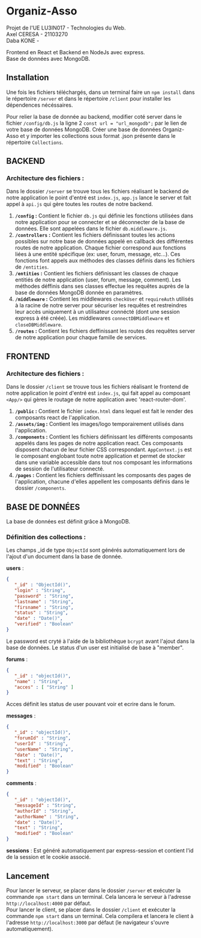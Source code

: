 # Organiz-Asso

Projet de l'UE LU3IN017 - Technologies du Web.  
Axel CERESA - 21103270  
Daba KONE - 
  
Frontend en React et Backend en NodeJs avec express.  
Base de données avec MongoDB.

## Installation

Une fois les fichiers téléchargés, dans un terminal faire un `npm install` dans le répertoire `/server` et dans le répertoire `/client` pour installer les dépendences nécéssaires.

Pour relier la base de donnée au backend, modifier coté server dans le fichier `/config/db.js` la ligne 2 `const url = "url_mongodb";` par le lien de votre base de données MongoDB. Créer une base de données Organiz-Asso et y importer les collections sous format .json présente dans le répertoire `Collections`.

## BACKEND

### Architecture des fichiers :
Dans le dossier `/server` se trouve tous les fichiers réalisant le backend de notre application le point d'entré est `index.js`, `app.js` lance le server et fait appel à `api.js` qui gère toutes les routes de notre backend.
1. **`/config` :** Contient le fichier `db.js` qui définie les fonctions utilisées dans notre application pour se connecter et se déconnecter de la base de données. Elle sont appelées dans le fichier `db.middleware.js`.
2. **`/controllers` :** Contient les fichiers définissant toutes les actions possibles sur notre base de données appelé en callback des différentes routes de notre application. Chaque fichier correspond aux fonctions liées à une entité spécifique (ex: user, forum, message, etc...). Ces fonctions font appels aux méthodes des classes définis dans les fichiers de `/entities`.
3. **`/entities` :** Contient les fichiers définissant les classes de chaque entitiés de notre application (user, forum, message, comment). Les méthodes déffinis dans ses classes effectue les requêtes auprès de la base de données MongoDB donnée en paramètres.
4. **`/middleware` :** Contient les middlewares `checkUser` et `requireAuth` utilisés à la racine de notre server pour sécuriser les requêtes et restreindres leur accès uniquement à un utilisateur connécté (dont une session express à été créée). Les middlewares `connectDBMiddleware` et `closeDBMiddleware`.
5. **`/routes` :** Contient les fichiers deffinissant les routes des requêtes server de notre application pour chaque famille de services.


## FRONTEND

### Architecture des fichiers :
Dans le dossier `/client` se trouve tous les fichiers réalisant le frontend de notre application le point d'entré est `index.js`, qui fait appel au composant `<App/>` qui gères le routage de notre application avec 'react-router-dom'.
1. **`/public` :** Contient le fichier `index.html` dans lequel est fait le render des composants react de l'application.
2. **`/assets/img` :** Contient les images/logo temporairement utilisés dans l'application.
3. **`/components` :** Contient les fichiers définissant les différents composants appelés dans les pages de notre application react. Ces composants disposent chacun de leur fichier CSS correspondant. `AppContext.js` est le composant englobant toute notre application et permet de stocker dans une variable accessible dans tout nos composant les informations de session de l'utilisateur connecté. 
4. **`/pages` :** Contient les fichiers deffinissant les composants des pages de l'application, chacune d'elles appellent les composants définis dans le dossier `/components`.


## BASE DE DONNÉES
La base de données est définit grâce à MongoDB.

### Définition des collections :

Les champs _id de type `ObjectId` sont générés automatiquement lors de l'ajout d'un document dans la base de donnée.  

**users** : 
```json
{
   "_id" : "ObjectId()",
   "login" : "String",
   "password" : "String",
   "lastname" : "String",
   "firsname" : "String",
   "status" : "String",
   "date" : "Date()",
   "verified" : "Boolean"
}
```
Le password est cryté à l'aide de la bibliothèque `bcrypt` avant l'ajout dans la base de données. Le status d'un user est initialisé de base à "member".  

**forums** : 
```json
{
   "_id" : "objectId()",
   "name" : "String",
   "acces" : [ "String" ]
}
```
Acces définit les status de user pouvant voir et ecrire dans le forum.  

**messages** : 
```json
{
   "_id" : "objectId()",
   "forumId" : "String",
   "userId" : "String",
   "userName" : "String", 
   "date" : "Date()",
   "text" : "String",
   "modified" : "Boolean"
}
```

**comments** : 
```json
{
   "_id" : "objectId()",
   "messageId" : "String",
   "authorId" : "String",
   "authorName" : "String",
   "date" : "Date()",
   "text" : "String",
   "modified" : "Boolean"
}
```

**sessions** : Est généré automatiquement par express-session et contient l'id de la session et le cookie associé.  


## Lancement

Pour lancer le serveur, se placer dans le dossier `/server` et exécuter la commande `npm start` dans un terminal. Cela lancera le serveur à l'adresse `http://localhost:4000` par défaut.  
Pour lancer le client, se placer dans le dossier `/client` et exécuter la commande `npm start` dans un terminal. Cela compilera et lancera le client à l'adresse `http://localhost:3000` par défaut (le navigateur s'ouvre automatiquement).
